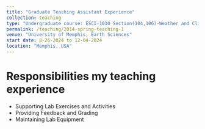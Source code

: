 ```yaml
---
title: "Graduate Teaching Assistant Experience"
collection: teaching
type: "Undergraduate course: ESCI-1010 Section(104,106)-Weather and Climate Lab"  
permalink: /teaching/2014-spring-teaching-1
venue: "University of Memphis, Earth Sciences"
start date: 8-26-2024 to 12-04-2024
location: "Memphis, USA"
---
```


# Responsibilities my teaching experience

- Supporting Lab Exercises and Activities 
- Providing Feedback and Grading
- Maintaining Lab Equipment

